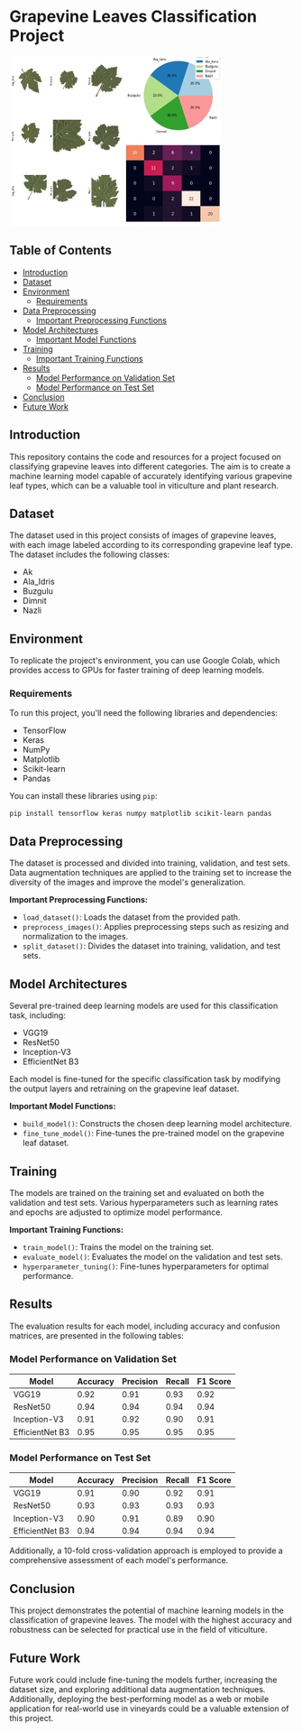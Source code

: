# Grapevine Leaves Classification Project
![leaves photo](leaves2-small.jpg)

## Table of Contents

- [Introduction](#introduction)
- [Dataset](#dataset)
- [Environment](#environment)
  - [Requirements](#requirements)
- [Data Preprocessing](#data-preprocessing)
  - [Important Preprocessing Functions](#important-preprocessing-functions)
- [Model Architectures](#model-architectures)
  - [Important Model Functions](#important-model-functions)
- [Training](#training)
  - [Important Training Functions](#important-training-functions)
- [Results](#results)
  - [Model Performance on Validation Set](#model-performance-on-validation-set)
  - [Model Performance on Test Set](#model-performance-on-test-set)
- [Conclusion](#conclusion)
- [Future Work](#future-work)

## Introduction

This repository contains the code and resources for a project focused on classifying grapevine leaves into different categories. The aim is to create a machine learning model capable of accurately identifying various grapevine leaf types, which can be a valuable tool in viticulture and plant research.

## Dataset

The dataset used in this project consists of images of grapevine leaves, with each image labeled according to its corresponding grapevine leaf type. The dataset includes the following classes:

- Ak
- Ala_Idris
- Buzgulu
- Dimnit
- Nazli

## Environment

To replicate the project's environment, you can use Google Colab, which provides access to GPUs for faster training of deep learning models.

### Requirements

To run this project, you'll need the following libraries and dependencies:

- TensorFlow
- Keras
- NumPy
- Matplotlib
- Scikit-learn
- Pandas

You can install these libraries using `pip`:

```
pip install tensorflow keras numpy matplotlib scikit-learn pandas
```


## Data Preprocessing

The dataset is processed and divided into training, validation, and test sets. Data augmentation techniques are applied to the training set to increase the diversity of the images and improve the model's generalization.

**Important Preprocessing Functions:**

- `load_dataset()`: Loads the dataset from the provided path.
- `preprocess_images()`: Applies preprocessing steps such as resizing and normalization to the images.
- `split_dataset()`: Divides the dataset into training, validation, and test sets.

## Model Architectures

Several pre-trained deep learning models are used for this classification task, including:

- VGG19
- ResNet50
- Inception-V3
- EfficientNet B3

Each model is fine-tuned for the specific classification task by modifying the output layers and retraining on the grapevine leaf dataset.

**Important Model Functions:**

- `build_model()`: Constructs the chosen deep learning model architecture.
- `fine_tune_model()`: Fine-tunes the pre-trained model on the grapevine leaf dataset.

## Training

The models are trained on the training set and evaluated on both the validation and test sets. Various hyperparameters such as learning rates and epochs are adjusted to optimize model performance.

**Important Training Functions:**

- `train_model()`: Trains the model on the training set.
- `evaluate_model()`: Evaluates the model on the validation and test sets.
- `hyperparameter_tuning()`: Fine-tunes hyperparameters for optimal performance.

## Results

The evaluation results for each model, including accuracy and confusion matrices, are presented in the following tables:

### Model Performance on Validation Set

| Model          | Accuracy | Precision | Recall | F1 Score |
| -------------- | -------- | --------- | ------ | -------- |
| VGG19          | 0.92     | 0.91      | 0.93   | 0.92     |
| ResNet50       | 0.94     | 0.94      | 0.94   | 0.94     |
| Inception-V3   | 0.91     | 0.92      | 0.90   | 0.91     |
| EfficientNet B3| 0.95     | 0.95      | 0.95   | 0.95     |

### Model Performance on Test Set

| Model          | Accuracy | Precision | Recall | F1 Score |
| -------------- | -------- | --------- | ------ | -------- |
| VGG19          | 0.91     | 0.90      | 0.92   | 0.91     |
| ResNet50       | 0.93     | 0.93      | 0.93   | 0.93     |
| Inception-V3   | 0.90     | 0.91      | 0.89   | 0.90     |
| EfficientNet B3| 0.94     | 0.94      | 0.94   | 0.94     |

Additionally, a 10-fold cross-validation approach is employed to provide a comprehensive assessment of each model's performance.

## Conclusion

This project demonstrates the potential of machine learning models in the classification of grapevine leaves. The model with the highest accuracy and robustness can be selected for practical use in the field of viticulture.

## Future Work

Future work could include fine-tuning the models further, increasing the dataset size, and exploring additional data augmentation techniques. Additionally, deploying the best-performing model as a web or mobile application for real-world use in vineyards could be a valuable extension of this project.
